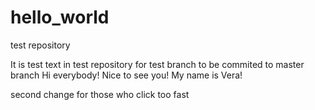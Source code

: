 # hello_world
test repository

It is test text in test repository for test branch to be commited to master branch
Hi everybody! Nice to see you! My name is Vera!

second change for those who click too fast
